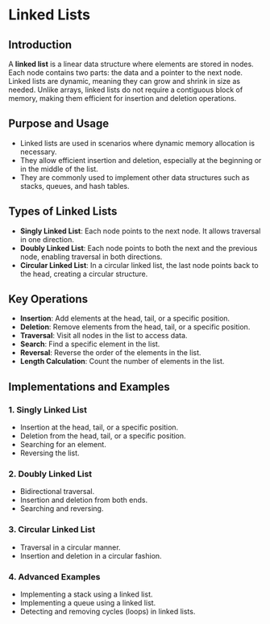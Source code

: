 # Linked Lists

## Introduction

A **linked list** is a linear data structure where elements are stored in nodes. Each node contains two parts: the data and a pointer to the next node. Linked lists are dynamic, meaning they can grow and shrink in size as needed. Unlike arrays, linked lists do not require a contiguous block of memory, making them efficient for insertion and deletion operations.

## Purpose and Usage

-   Linked lists are used in scenarios where dynamic memory allocation is necessary.
-   They allow efficient insertion and deletion, especially at the beginning or in the middle of the list.
-   They are commonly used to implement other data structures such as stacks, queues, and hash tables.

## Types of Linked Lists

-   **Singly Linked List**: Each node points to the next node. It allows traversal in one direction.
-   **Doubly Linked List**: Each node points to both the next and the previous node, enabling traversal in both directions.
-   **Circular Linked List**: In a circular linked list, the last node points back to the head, creating a circular structure.

## Key Operations

-   **Insertion**: Add elements at the head, tail, or a specific position.
-   **Deletion**: Remove elements from the head, tail, or a specific position.
-   **Traversal**: Visit all nodes in the list to access data.
-   **Search**: Find a specific element in the list.
-   **Reversal**: Reverse the order of the elements in the list.
-   **Length Calculation**: Count the number of elements in the list.

## Implementations and Examples

### 1. **Singly Linked List**

-   Insertion at the head, tail, or a specific position.
-   Deletion from the head, tail, or a specific position.
-   Searching for an element.
-   Reversing the list.

### 2. **Doubly Linked List**

-   Bidirectional traversal.
-   Insertion and deletion from both ends.
-   Searching and reversing.

### 3. **Circular Linked List**

-   Traversal in a circular manner.
-   Insertion and deletion in a circular fashion.

### 4. **Advanced Examples**

-   Implementing a stack using a linked list.
-   Implementing a queue using a linked list.
-   Detecting and removing cycles (loops) in linked lists.
